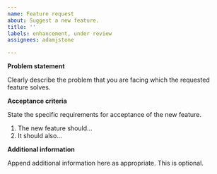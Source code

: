 ```yaml
---
name: Feature request
about: Suggest a new feature.
title: ''
labels: enhancement, under review
assignees: adamjstone

---
```


**Problem statement**

Clearly describe the problem that you are facing which the requested feature solves.

**Acceptance criteria**

State the specific requirements for acceptance of the new feature.

1. The new feature should...
2. It should also...

**Additional information**

Append additional information here as appropriate. This is optional.
